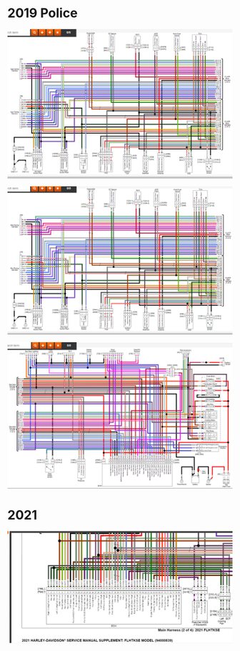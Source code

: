 
# 2019 Police

![x](OEM-Docs/Harley/2019-Police-diagram-1.png)

![x](OEM-Docs/Harley/2019-Police-diagram-2.png)

![x](OEM-Docs/Harley/2019-Police-diagram-3.png)

# 2021

![x](OEM-Docs/Harley/2021-ecu-pinout.png)

